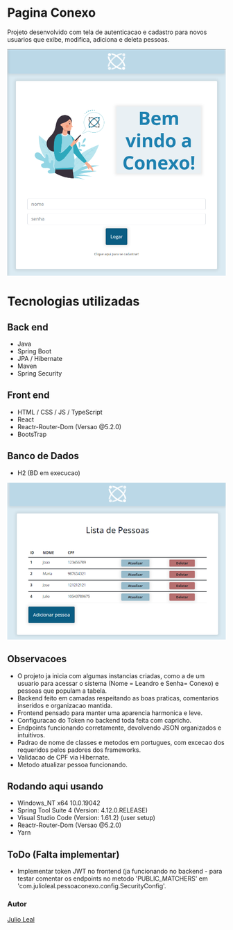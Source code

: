 # Pagina Conexo

Projeto desenvolvido com tela de autenticacao e cadastro para novos usuarios que exibe, modifica, adiciona e deleta pessoas.

![Image](https://github.com/juliocfleal/pessoaconexo/blob/master/frontend/web/src/assets/tela.png?raw=true)

# Tecnologias utilizadas
## Back end
- Java
- Spring Boot
- JPA / Hibernate
- Maven
- Spring Security
## Front end
- HTML / CSS / JS / TypeScript
- React
- Reactr-Router-Dom (Versao @5.2.0)
- BootsTrap
## Banco de Dados
- H2 (BD em execucao)

![Image](https://github.com/juliocfleal/pessoaconexo/blob/master/frontend/web/src/assets/tela-lista.png?raw=true)

## Observacoes
- O projeto ja inicia com algumas instancias criadas, como a de um usuario para acessar o sistema (Nome = Leandro e Senha= Conexo) e 
pessoas que populam a tabela.
- Backend feito em camadas respeitando as boas praticas, comentarios inseridos e organizacao mantida.
- Frontend pensado para manter uma aparencia harmonica e leve.
- Configuracao do Token no backend toda feita com capricho.
- Endpoints funcionando corretamente, devolvendo JSON organizados e intuitivos.
- Padrao de nome de classes e metodos em portugues, com excecao dos requeridos pelos padores dos frameworks.
- Validacao de CPF via Hibernate.
- Metodo atualizar pessoa funcionando.

## Rodando aqui usando
- Windows_NT x64 10.0.19042
- Spring Tool Suite 4 (Version: 4.12.0.RELEASE)
- Visual Studio Code (Version: 1.61.2) (user setup)
- Reactr-Router-Dom (Versao @5.2.0)
- Yarn

## ToDo (Falta implementar)
- Implementar token JWT no frontend (ja funcionando no backend - para testar comentar os endpoints no metodo 'PUBLIC_MATCHERS' 
em 'com.julioleal.pessoaconexo.config.SecurityConfig'.


### Autor


[Julio Leal](https://www.linkedin.com/in/julio-cesar-freitas-leal-44226916a/)

 

